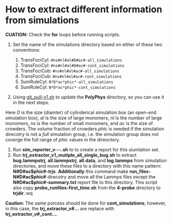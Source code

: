 # How to extract different information from simulations

**CUATION:** Check the **for** loops before running scripts.

 1. Set the name of the simulations directory based on either of these two conventions:

     1. TransFociCyl: ``#ns#nl#al#D#ac#-all_simulations``
     2. TransFociCyl: ``#ns#nl#al#D#ac#-cont_simulations``
     3. TransFociCub: ``#ns#nl#al#ac#-all_simulations``
     4. TransFociCub: ``#ns#nl#al#ac#-cont_simulations``
     5. SumRuleCyl: ``N*D*ac*phic*-all_simulations``
     6. SumRuleCyl: ``N*D*ac*phic*-cont_simulations``

 2. Using [git_pull-v1.sh](./git_pull-v1.sh) to update the **PolyPhys**
    directory, so you can use it in the next steps.

Here *D* is the size (diamter) of cylinderical simulation box (an open-end simulation box), *al* is the size of large monomers, *nl* is the number of large monomers, *ns* is the number of small monomers, and *ac* is the size of crowders. The volume fraction of crowders *phic* is needed if the simulation direcotry is not a *full* simulation group, i.e. the simulation group does not coverge the full range of *phic* values in the direoctory.

 1. Run **sim_reporter_v---.sh** to to create a report for this siumlation set.
 2. Run **trj_extractor_v1_mutiple_all_single_bug.sh** to extract **bug.lammpstrj**, **all.lammpstrj**,  **all.data**, and **log.lammps** from simulation directories, and move these files to a directory with this name pattern: **N#D#ac\$phic#-trjs**. **Additionally** this command make **run_files-N#D#ac\$phic#** direcotry and move all the Lammps files except the **N#D#ac$phic#-summary.txt** report file to this directory. This script also copy **probe_runfiles-first_time.sh** from the **4-probe** directory to **trjdir**.:wq

**Caution:** The same porcess should be done for **cont_simulations**; however, in this case, the **trj_extractor_v#...** are replace with **trj_extractor_v#_cont...**.
